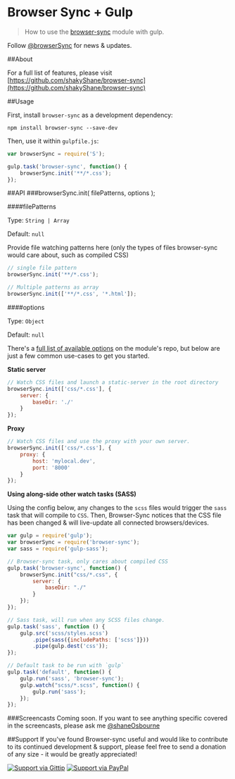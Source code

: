 # Browser Sync + Gulp

> How to use the [browser-sync](https://github.com/shakyShane/browser-sync) module with gulp.

Follow [@browserSync](http://www.twitter.com/browserSync) for news & updates.

##About

For a full list of features, please visit [https://github.com/shakyShane/browser-sync](https://github.com/shakyShane/browser-sync)

##Usage

First, install `browser-sync` as a development dependency:

```shell
npm install browser-sync --save-dev
```

Then, use it within `gulpfile.js`:

```js
var browserSync = require('S');

gulp.task('browser-sync', function() {
    browserSync.init('**/*.css');
});
```

##API
###browserSync.init( filePatterns, options );

####filePatterns

Type: `String | Array`

Default: `null`

Provide file watching patterns here (only the types of files browser-sync would care about, such as compiled CSS)

```js
// single file pattern
browserSync.init('**/*.css');

// Multiple patterns as array
browserSync.init(['**/*.css', '*.html']);

```

####options

Type: `Object`

Default: `null`

There's a [full list of available options](https://github.com/shakyShane/browser-sync/wiki/Working-with-a-Config-File) on the module's repo, but below are just a few common use-cases to get you started.

**Static server**

```js
// Watch CSS files and launch a static-server in the root directory
browserSync.init(['css/*.css'], {
	server: {
		baseDir: './'
	}
});

```

**Proxy**

```js
// Watch CSS files and use the proxy with your own server.
browserSync.init(['css/*.css'], {
	proxy: {
		host: 'mylocal.dev',
		port: '8000'
	}
});

```

**Using along-side other watch tasks (SASS)**

Using the config below, any changes to the `scss` files would trigger the `sass` task that will compile to `CSS`. Then, Browser-Sync notices that the CSS file has been changed & will live-update all connected browsers/devices.

```js
var gulp = require('gulp');
var browserSync = require('browser-sync');
var sass = require('gulp-sass');

// Browser-sync task, only cares about compiled CSS
gulp.task('browser-sync', function() {
    browserSync.init("css/*.css", {
        server: {
            baseDir: "./"
        }
    });
});

// Sass task, will run when any SCSS files change.
gulp.task('sass', function () {
    gulp.src('scss/styles.scss')
        .pipe(sass({includePaths: ['scss']}))
        .pipe(gulp.dest('css'));
});

// Default task to be run with `gulp`
gulp.task('default', function() {
    gulp.run('sass', 'browser-sync');
    gulp.watch("scss/*.scss", function() {
        gulp.run('sass');
    });
});

```

###Screencasts
Coming soon. If you want to see anything specific covered in the screencasts, please ask me [@shaneOsbourne](https://www.twitter.com/shaneosbourne)


##Support
If you've found Browser-sync useful and would like to contribute to its continued development & support, please feel free to send a donation of any size - it would be greatly appreciated!

[![Support via Gittip](https://rawgithub.com/chris---/Donation-Badges/master/gittip.jpeg)](https://www.gittip.com/shakyshane)
[![Support via PayPal](https://rawgithub.com/chris---/Donation-Badges/master/paypal.jpeg)](https://www.paypal.com/cgi-bin/webscr?cmd=_donations&business=shakyshane%40gmail%2ecom&lc=US&item_name=browser%2dsync)